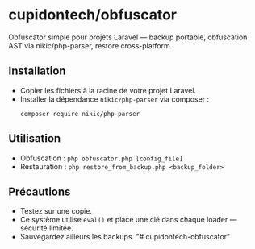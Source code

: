# cupidontech/obfuscator

Obfuscator simple pour projets Laravel — backup portable, obfuscation AST via nikic/php-parser, restore cross-platform.

## Installation
- Copier les fichiers à la racine de votre projet Laravel.
- Installer la dépendance `nikic/php-parser` via composer :
  ```
  composer require nikic/php-parser
  ```

## Utilisation
- Obfuscation : `php obfuscator.php [config_file]`
- Restauration : `php restore_from_backup.php <backup_folder>`

## Précautions
- Testez sur une copie.
- Ce système utilise `eval()` et place une clé dans chaque loader — sécurité limitée.
- Sauvegardez ailleurs les backups.
"# cupidontech-obfuscator" 
